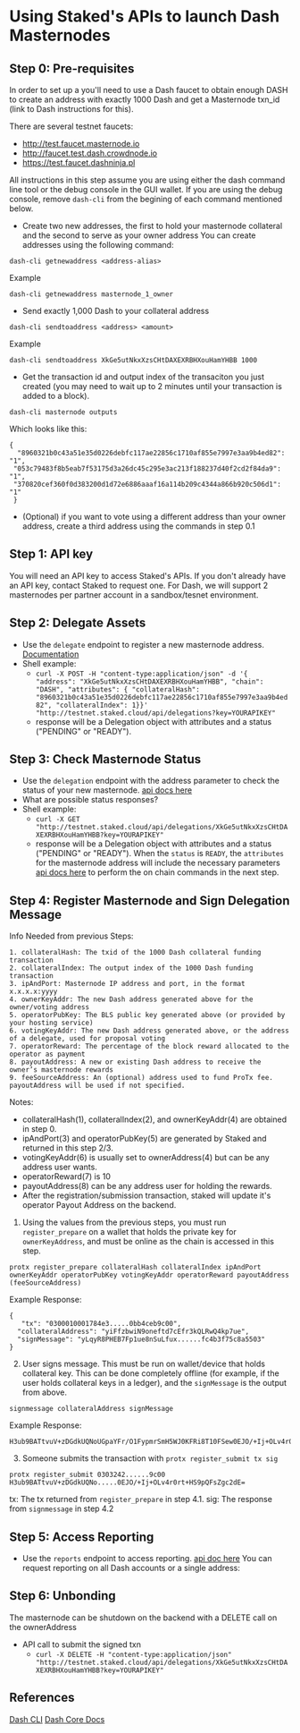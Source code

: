 # Using Staked's APIs to launch Dash Masternodes

## Step 0: Pre-requisites
In order to set up a you'll need to use a Dash faucet to obtain enough DASH to create an address with exactly 1000 Dash and get a Masternode txn_id (link to Dash instructions for this).

There are several testnet faucets:
 * http://test.faucet.masternode.io
 * http://faucet.test.dash.crowdnode.io
 * https://test.faucet.dashninja.pl

 All instructions in this step assume you are using either the dash command line tool or the debug console in the GUI wallet. If you are using the debug console, remove `dash-cli` from the begining of each command mentioned below.

 * Create two new addresses, the first to hold your masternode collateral and the second to serve as your owner address
 You can create addresses using the following command:

 `dash-cli getnewaddress <address-alias>`

 Example

 `dash-cli getnewaddress masternode_1_owner`

 * Send exactly 1,000 Dash to your collateral address

 `dash-cli sendtoaddress <address> <amount>`

 Example

 `dash-cli sendtoaddress XkGe5utNkxXzsCHtDAXEXRBHXouHamYHBB 1000`

 * Get the transaction id and output index of the transaciton you just created (you may need to wait up to 2 minutes until your transaction is added to a block).

 `dash-cli masternode outputs`

 Which looks like this:

 ```
 {
   "8960321b0c43a51e35d0226debfc117ae22856c1710af855e7997e3aa9b4ed82": "1",
  "053c79483f8b5eab7f53175d3a26dc45c295e3ac213f188237d40f2cd2f84da9": "1",
  "370820cef360f0d383200d1d72e6886aaaf16a114b209c4344a866b920c506d1": "1"
  }
  ```

 * (Optional) if you want to vote using a different address than your owner address, create a third address using the commands in step 0.1


## Step 1: API key
You will need an API key to access Staked's APIs. If you don't already have an API key, contact Staked to request one. For Dash, we will support 2 masternodes per partner account in a sandbox/tesnet environment.

## Step 2: Delegate Assets
- Use the `delegate` endpoint to register a new masternode address. [Documentation]()
- Shell example:
  - `curl -X POST -H "content-type:application/json"
    -d '{
      "address": "XkGe5utNkxXzsCHtDAXEXRBHXouHamYHBB", "chain": "DASH",
      "attributes": {
        "collateralHash": "8960321b0c43a51e35d0226debfc117ae22856c1710af855e7997e3aa9b4ed82",
        "collateralIndex": 1}}'
        "http://testnet.staked.cloud/api/delegations?key=YOURAPIKEY"`
  - response will be a Delegation object with attributes and a status ("PENDING" or "READY").

## Step 3: Check Masternode Status
- Use the `delegation` endpoint with the address parameter to check the status of your new masternode. [api docs here](https://developer.staked.cloud/docs/testnet.staked.cloud/1/routes/delegations/get)
- What are possible status responses?
- Shell example:
  - `curl -X GET "http://testnet.staked.cloud/api/delegations/XkGe5utNkxXzsCHtDAXEXRBHXouHamYHBB?key=YOURAPIKEY"`
  - response will be a Delegation object with attributes and a status ("PENDING" or "READY").  When the `status` is `READY`, the `attributes` for the masternode address will include the necessary parameters [api docs here](https://developer.staked.cloud/docs/testnet.staked.cloud/1/types/dash_attrs) to perform the on chain commands in the next step.

## Step 4: Register Masternode and Sign Delegation Message
Info Needed from previous Steps:
```
1. collateralHash: The txid of the 1000 Dash collateral funding transaction
2. collateralIndex: The output index of the 1000 Dash funding transaction
3. ipAndPort: Masternode IP address and port, in the format x.x.x.x:yyyy
4. ownerKeyAddr: The new Dash address generated above for the owner/voting address
5. operatorPubKey: The BLS public key generated above (or provided by your hosting service)
6. votingKeyAddr: The new Dash address generated above, or the address of a delegate, used for proposal voting
7. operatorReward: The percentage of the block reward allocated to the operator as payment
8. payoutAddress: A new or existing Dash address to receive the owner’s masternode rewards
9. feeSourceAddress: An (optional) address used to fund ProTx fee. payoutAddress will be used if not specified.
```
Notes:
* collateralHash(1), collateralIndex(2), and ownerKeyAddr(4) are obtained in step 0.
* ipAndPort(3) and operatorPubKey(5) are generated by Staked and returned in this step 2/3.
* votingKeyAddr(6) is usually set to ownerAddress(4) but can be any address user wants.
* operatorReward(7) is 10
* payoutAddress(8) can be any address user for holding the rewards.
* After the registration/submission transaction, staked will update it's operator Payout Address on the backend.

1. Using the values from the previous steps, you must run `register_prepare` on a wallet that holds the private key for `ownerKeyAddress`, and must be online as the chain is accessed in this step.
```
protx register_prepare collateralHash collateralIndex ipAndPort ownerKeyAddr operatorPubKey votingKeyAddr operatorReward payoutAddress (feeSourceAddress)
```
Example Response:
```
{
   "tx": "0300010001784e3.....0bb4ceb9c00",
  "collateralAddress": "yiFfzbwiN9oneftd7cEfr3kQLRwQ4kp7ue",
  "signMessage": "yLqyR8PHEB7Fp1ue8nSuLfux......fc4b3f75c8a5503"
}

```
2. User signs message. This must be run on wallet/device that holds collateral key. This can be done completely offline (for example, if the user holds collateral keys in a ledger), and the `signMessage` is the output from above.
```
signmessage collateralAddress signMessage
```
Example Response:
```
H3ub9BATtvuV+zDGdkUQNoUGpaYFr/O1FypmrSmH5WJ0KFRi8T10FSew0EJO/+Ij+OLv4r0rt+HS9pQFsZgc2dE=
```

3. Someone submits the transaction with `protx register_submit tx sig`
```
protx register_submit 0303242......9c00 H3ub9BATtvuV+zDGdkUQNo.....0EJO/+Ij+OLv4r0rt+HS9pQFsZgc2dE=
```
tx: The tx returned from `register_prepare` in step 4.1.
sig: The response from `signmessage` in step 4.2

## Step 5: Access Reporting
- Use the `reports` endpoint to access reporting. [api doc here](https://developer.staked.cloud/docs/testnet.staked.cloud/1/routes/reports/get) You can request reporting on all Dash accounts or a single address:

## Step 6: Unbonding
The masternode can be shutdown on the backend with a DELETE call on the ownerAddress

- API call to submit the signed txn
  - `curl -X DELETE -H "content-type:application/json"  "http://testnet.staked.cloud/api/delegations/XkGe5utNkxXzsCHtDAXEXRBHXouHamYHBB?key=YOURAPIKEY"`

## References
[Dash CLI](https://docs.dash.org/en/stable/wallets/dashcore/cmd-rpc.html#dash-cli)
[Dash Core Docs](https://docs.dash.org/en/stable/masternodes/setup.html?highlight=register_prepare#prepare-a-proregtx-transaction)
